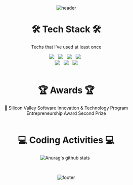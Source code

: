 <!--
이모지는 https://gist.github.com/rxaviers/7360908

태크스택은
<img src="https://img.shields.io/badge/쓰고자하는_텍스트-컬러코드?style=flat-square&logo=simpleicons에서_아이콘이름&logoColor=white"/></a>
https://simpleicons.org/

🎨 love green 💚 🌲 🍏 📗 🥬
# :raising_hand_woman: My Portfolio :raising_hand_woman:
https://delirious-voyage-074.notion.site/Arongsnuna-a110a123bf8e41a2b674ae1a46e06044 
  :mortar_board: Student of Sangmyung Univ.<br/>
  [![solved.ac tier](http://mazassumnida.wtf/api/v2/generate_badge?boj=unhipark)](https://solved.ac/unhipark)
-->

<div align=center>
  
  ![header](https://capsule-render.vercel.app/api?type=waving&color=8BBC97&text=%20Hi,%20I'm%20Unhi%20Park.%20👋%20&height=300&fontSize=75)
  
 # 🛠️ Tech Stack 🛠️
  Techs that I've used at least once

  <img src="https://img.shields.io/badge/Python-3766AB?style=flat-square&logo=Python&logoColor=white"/></a> &nbsp;
  <img src="https://img.shields.io/badge/C-A8B9CC?style=flat-square&logo=C&logoColor=white"/></a> &nbsp;
  <img src="https://img.shields.io/badge/Java-007396?style=flat-square&logo=Java&logoColor=white"/></a> &nbsp;
  <img src="https://img.shields.io/badge/MySQL-4479A1?style=flat-square&logo=MySQL&logoColor=white"/></a> &nbsp;
  <br/>
  <img src="https://img.shields.io/badge/HTML5-E34F26?style=flat-square&logo=HTML5&logoColor=white"/></a>  &nbsp;
  <img src="https://img.shields.io/badge/CSS3-1572B6?style=flat-square&logo=CSS3&logoColor=white"/></a> &nbsp;
  <img src="https://img.shields.io/badge/R-276DC3?style=flat-square&logo=R&logoColor=white"/></a>
<br/><br/>

  # 🏆 Awards 🏆
  🥈 Silicon Valley Software Innovation & Technology Program Entrepreneurship Award Second Prize
  <br/><br/>


  # 💻 Coding Activities 💻

  ![Anurag's github stats](https://github-readme-stats.vercel.app/api?username=arongsnuna&show_icons=true&theme=vue)   &nbsp;

<br/>

  ![footer](https://capsule-render.vercel.app/api?type=waving&color=8BBC97&height=200&section=footer)

</div>
